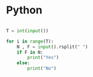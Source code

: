 
<h1> Python </h1>

```python

T = int(input())

for i in range(T):
    N , F = input().rsplit(" ")
    if F in N:
        print("Yes")
    else:
        print("No")
```
